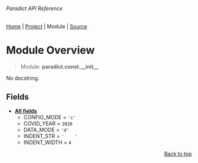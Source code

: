 ###### Paradict API Reference
[Home](/docs/api/README.md) | [Project](/README.md) | Module | [Source](/paradict/const/__init__.py)

# Module Overview
> Module: **paradict.const.\_\_init\_\_**

No docstring.

## Fields
- [**All fields**](/docs/api/modules/paradict/const/__init__/fields.md)
    - CONFIG\_MODE = `'c'`
    - COVID\_YEAR = `2020`
    - DATA\_MODE = `'d'`
    - INDENT\_STR = `'    '`
    - INDENT\_WIDTH = `4`

<p align="right"><a href="#paradict-api-reference">Back to top</a></p>
